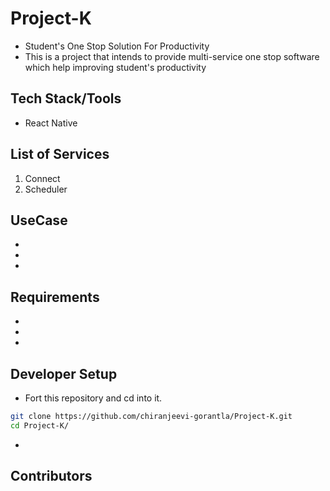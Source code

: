 # Project-K
- Student's One Stop Solution For Productivity
- This is a project that intends to provide multi-service one stop software which help improving student's productivity



## Tech Stack/Tools
- React Native



## List of Services
1. Connect
2. Scheduler



## UseCase
-
-
-



## Requirements
-
-
-



## Developer Setup

- Fort this repository and cd into it.
```bash
git clone https://github.com/chiranjeevi-gorantla/Project-K.git
cd Project-K/
```
-



## Contributors
